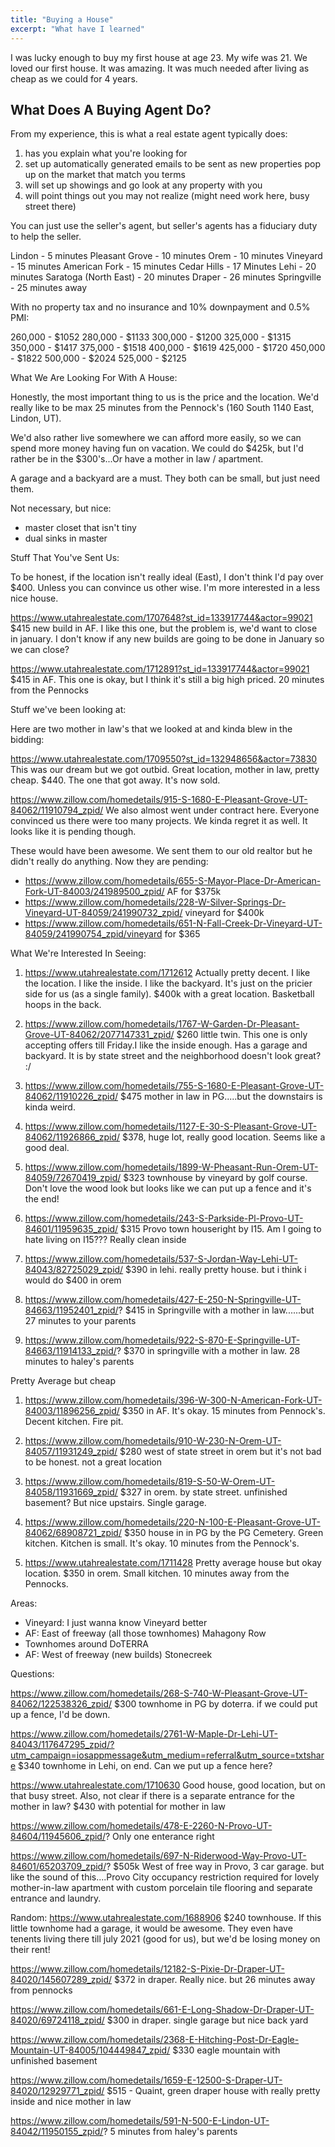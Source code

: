```yaml
---
title: "Buying a House"
excerpt: "What have I learned"
---
```


I was lucky enough to buy my first house at age 23. My wife was 21. We loved our first house. It was amazing. It was much needed after living as cheap as we could for 4 years.

## What Does A Buying Agent Do?
From my experience, this is what a real estate agent typically does:

1) has you explain what you're looking for
2) set up automatically generated emails to be sent as new properties pop up on the market that match you terms
3) will set up showings and go look at any property with you
4) will point things out you may not realize (might need work here, busy street there)

You can just use the seller's agent, but seller's agents has a fiduciary duty to help the seller.

Lindon - 5 minutes
Pleasant Grove - 10 minutes
Orem - 10 minutes
Vineyard - 15 minutes
American Fork - 15 minutes
Cedar Hills - 17 Minutes
Lehi - 20 minutes
Saratoga (North East) - 20 minutes
Draper - 26 minutes
Springville - 25 minutes away

With no property tax and no insurance and 10% downpayment and 0.5% PMI:

260,000 - $1052
280,000 - $1133
300,000 - $1200
325,000 - $1315
350,000 - $1417
375,000 - $1518
400,000 - $1619
425,000 - $1720
450,000 - $1822
500,000 - $2024
525,000 - $2125


What We Are Looking For With A House:

Honestly, the most important thing to us is the price and the location. We'd really like to be max 25 minutes from the Pennock's (160 South 1140 East, Lindon, UT).

We'd also rather live somewhere we can afford more easily, so we can spend more money having fun on vacation. We could do $425k, but I'd rather be in the $300's...Or have a mother in law / apartment.

A garage and a backyard are a must. They both can be small, but just need them.

Not necessary, but nice:
- master closet that isn't tiny
- dual sinks in master



Stuff That You've Sent Us:

To be honest, if the location isn't really ideal (East), I don't think I'd pay over $400. Unless you can convince us other wise. I'm more interested in a less nice house.

https://www.utahrealestate.com/1707648?st_id=133917744&actor=99021
$415 new build in AF. I like this one, but the problem is, we'd want to close in january. I don't know if any new builds are going to be done in January so we can close?

https://www.utahrealestate.com/1712891?st_id=133917744&actor=99021
$415 in AF. This one is okay, but I think it's still a big high priced. 20 minutes from the Pennocks






Stuff we've been looking at:

Here are two mother in law's that we looked at and kinda blew in the bidding:

https://www.utahrealestate.com/1709550?st_id=132948656&actor=73830
This was our dream but we got outbid. Great location, mother in law, pretty cheap. $440. The one that got away. It's now sold.

https://www.zillow.com/homedetails/915-S-1680-E-Pleasant-Grove-UT-84062/11910794_zpid/
We also almost went under contract here. Everyone convinced us there were too many projects. We kinda regret it as well. It looks like it is pending though.

These would have been awesome. We sent them to our old realtor but he didn't really do anything. Now they are pending:
- https://www.zillow.com/homedetails/655-S-Mayor-Place-Dr-American-Fork-UT-84003/241989500_zpid/ AF for $375k
- https://www.zillow.com/homedetails/228-W-Silver-Springs-Dr-Vineyard-UT-84059/241990732_zpid/ vineyard for $400k
- https://www.zillow.com/homedetails/651-N-Fall-Creek-Dr-Vineyard-UT-84059/241990754_zpid/vineyard for $365





What We're Interested In Seeing:

1) https://www.utahrealestate.com/1712612
Actually pretty decent. I like the location. I like the inside. I like the backyard. It's just on the pricier side for us (as a single family). $400k with a great location. Basketball hoops in the back.

2) https://www.zillow.com/homedetails/1767-W-Garden-Dr-Pleasant-Grove-UT-84062/2077147331_zpid/
$260 little twin. This one is only accepting offers till Friday.I like the inside enough. Has a garage and backyard. It is by state street and the neighborhood doesn't look great? :/

3) https://www.zillow.com/homedetails/755-S-1680-E-Pleasant-Grove-UT-84062/11910226_zpid/
$475 mother in law in PG.....but the downstairs is kinda weird.

4) https://www.zillow.com/homedetails/1127-E-30-S-Pleasant-Grove-UT-84062/11926866_zpid/
$378, huge lot, really good location. Seems like a good deal.

5) https://www.zillow.com/homedetails/1899-W-Pheasant-Run-Orem-UT-84059/72670419_zpid/
$323 townhouse by vineyard by golf course. Don't love the wood look but looks like we can put up a fence and it's the end!

6) https://www.zillow.com/homedetails/243-S-Parkside-Pl-Provo-UT-84601/11959635_zpid/
$315 Provo town houseright by I15. Am I going to hate living on I15??? Really clean inside

7) https://www.zillow.com/homedetails/537-S-Jordan-Way-Lehi-UT-84043/82725029_zpid/
$390 in lehi. really pretty house. but i think i would do $400 in orem

7) https://www.zillow.com/homedetails/427-E-250-N-Springville-UT-84663/11952401_zpid/?
$415 in Springville with a mother in law......but 27 minutes to your parents

8) https://www.zillow.com/homedetails/922-S-870-E-Springville-UT-84663/11914133_zpid/?
$370 in springville with a mother in law. 28 minutes to haley's parents




Pretty Average but cheap

1) https://www.zillow.com/homedetails/396-W-300-N-American-Fork-UT-84003/11896256_zpid/
$350 in AF. It's okay. 15 minutes from Pennock's. Decent kitchen. Fire pit.

2) https://www.zillow.com/homedetails/910-W-230-N-Orem-UT-84057/11931249_zpid/
$280 west of state street in orem but it's not bad to be honest. not a great location

3) https://www.zillow.com/homedetails/819-S-50-W-Orem-UT-84058/11931669_zpid/
$327 in orem. by state street. unfinished basement? But nice upstairs. Single garage.

2) https://www.zillow.com/homedetails/220-N-100-E-Pleasant-Grove-UT-84062/68908721_zpid/
$350 house in in PG by the PG Cemetery. Green kitchen. Kitchen is small. It's okay. 10 minutes from the Pennock's.


3) https://www.utahrealestate.com/1711428
Pretty average house but okay location. $350 in orem. Small kitchen. 10 minutes away from the Pennocks.





Areas:
- Vineyard: I just wanna know Vineyard better
- AF: East of freeway (all those townhomes) Mahagony Row
- Townhomes around DoTERRA
- AF: West of freeway (new builds) Stonecreek


Questions:

https://www.zillow.com/homedetails/268-S-740-W-Pleasant-Grove-UT-84062/122538326_zpid/
$300 townhome in PG by doterra. if we could put up a fence, I'd be down.

https://www.zillow.com/homedetails/2761-W-Maple-Dr-Lehi-UT-84043/117647295_zpid/?utm_campaign=iosappmessage&utm_medium=referral&utm_source=txtshare
$340 townhome in Lehi, on end. Can we put up a fence here?

https://www.utahrealestate.com/1710630
Good house, good location, but on that busy street. Also, not clear if there is a separate entrance for the mother in law? $430 with potential for mother in law

https://www.zillow.com/homedetails/478-E-2260-N-Provo-UT-84604/11945606_zpid/?
Only one enterance right

https://www.zillow.com/homedetails/697-N-Riderwood-Way-Provo-UT-84601/65203709_zpid/?
$505k West of free way in Provo, 3 car garage. but like the sound of this....Provo City occupancy restriction required for lovely mother-in-law apartment with custom porcelain tile flooring and separate entrance and laundry.



Random:
https://www.utahrealestate.com/1688906
$240 townhouse. If this little townhome had a garage, it would be awesome. They even have tenents living there till july 2021 (good for us), but we'd be losing money on their rent!


https://www.zillow.com/homedetails/12182-S-Pixie-Dr-Draper-UT-84020/145607289_zpid/
$372 in draper. Really nice. but 26 minutes away from pennocks

https://www.zillow.com/homedetails/661-E-Long-Shadow-Dr-Draper-UT-84020/69724118_zpid/
$300 in draper. single garage but nice back yard

https://www.zillow.com/homedetails/2368-E-Hitching-Post-Dr-Eagle-Mountain-UT-84005/104449847_zpid/
$330 eagle mountain with unfinished basement

https://www.zillow.com/homedetails/1659-E-12500-S-Draper-UT-84020/12929771_zpid/
$515 - Quaint, green draper house with really pretty inside and nice mother in law

https://www.zillow.com/homedetails/591-N-500-E-Lindon-UT-84042/11950155_zpid/?
5 minutes from haley's parents 
